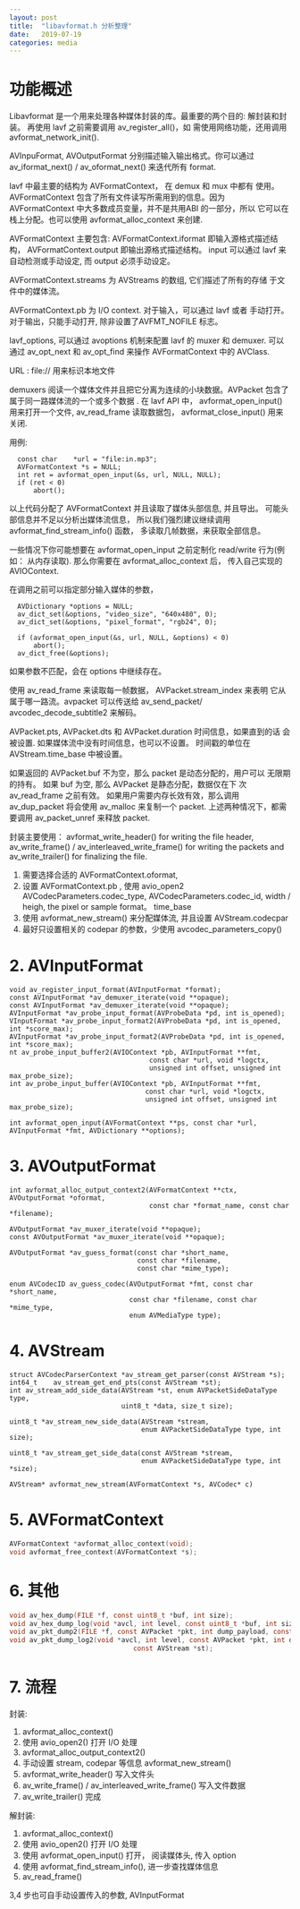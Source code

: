 ```yaml
---
layout: post
title:  "libavformat.h 分析整理"
date:   2019-07-19
categories: media
---
```


# 功能概述 

Libavformat 是一个用来处理各种媒体封装的库。最重要的两个目的:
解封装和封装。 再使用 lavf 之前需要调用 av_register_all()，如
需使用网络功能，还用调用 avformat_network_init().

AVInpuFormat, AVOutputFormat 分别描述输入输出格式。你可以通过
av_iformat_next() / av_oformat_next() 来迭代所有 format.

lavf 中最主要的结构为 AVFormatContext， 在 demux 和 mux 中都有
使用。AVFormatContext 包含了所有文件读写所需用到的信息。因为
AVFormatContext 中大多数成员变量，并不是共用ABI 的一部分，所以
它可以在栈上分配。也可以使用 avformat_alloc_context 来创建.

AVFormatContext 主要包含:
AVFormatContext.iformat 即输入源格式描述结构， AVFormatContext.output
即输出源格式描述结构。 input 可以通过 lavf 来自动检测或手动设定,
而 output 必须手动设定。

AVFormatContext.streams 为 AVStreams 的数组, 它们描述了所有的存储
于文件中的媒体流。

AVFormatContext.pb 为 I/O context. 对于输入，可以通过 lavf 或者
手动打开。 对于输出，只能手动打开, 除非设置了AVFMT_NOFILE 标志。

lavf_options, 可以通过 avoptions 机制来配置 lavf 的 muxer  和 demuxer.
可以通过 av_opt_next 和 av_opt_find 来操作 AVFormatContext 中的 
AVClass.

URL : file:// 用来标识本地文件

demuxers 阅读一个媒体文件并且把它分离为连续的小块数据。AVPacket 包含了
属于同一路媒体流的一个或多个数据 . 在 lavf API 中，
avformat_open_input() 用来打开一个文件, av_read_frame 读取数据包， 
avformat_close_input() 用来关闭.

用例:   
```
  const char    *url = "file:in.mp3";
  AVFormatContext *s = NULL;
  int ret = avformat_open_input(&s, url, NULL, NULL);
  if (ret < 0)
      abort();
```

以上代码分配了 AVFormatContext 并且读取了媒体头部信息, 并且导出。
可能头部信息并不足以分析出媒体流信息， 所以我们强烈建议继续调用 
avformat_find_stream_info() 函数， 多读取几帧数据，来获取全部信息。

一些情况下你可能想要在 avformat_open_input 之前定制化 read/write
行为(例如： 从内存读取). 那么你需要在 avformat_alloc_context 后，
传入自己实现的 AVIOContext.


在调用之前可以指定部分输入媒体的参数，
```
  AVDictionary *options = NULL;
  av_dict_set(&options, "video_size", "640x480", 0);
  av_dict_set(&options, "pixel_format", "rgb24", 0);
 
  if (avformat_open_input(&s, url, NULL, &options) < 0)
      abort();
  av_dict_free(&options);
```
如果参数不匹配，会在 options 中继续存在。

使用 av_read_frame 来读取每一帧数据， AVPacket.stream_index 来表明
它从属于哪一路流。avpacket 可以传送给 av_send_packet/ avcodec_decode_subtitle2 来解码。

AVPacket.pts, AVPacket.dts 和 AVPacket.duration 时间信息，如果直到的话
会被设置. 如果媒体流中没有时间信息，也可以不设置。 时间戳的单位在
AVStream.time_base 中被设置。

如果返回的 AVPacket.buf 不为空，那么 packet 是动态分配的，用户可以
无限期的持有。 如果 buf 为空, 那么 AVPacket 是静态分配，数据仅在下
次 av_read_frame 之前有效。 如果用户需要内存长效有效，那么调用 
av_dup_packet 将会使用 av_malloc 来复制一个 packet.
上述两种情况下，都需要调用 av_packet_unref 来释放 packet.


封装主要使用：
avformat_write_header() for writing the
file header, av_write_frame() / av_interleaved_write_frame() for writing the
packets and av_write_trailer() for finalizing the file.

1. 需要选择合适的 AVFormatContext.oformat, 
2. 设置 AVFormatContext.pb , 使用 avio_open2
    AVCodecParameters.codec_type, AVCodecParameters.codec_id, width / heigh, the pixel or sample format。 time_base
3. 使用 avformat_new_stream() 来分配媒体流, 并且设置 AVStream.codecpar
4. 最好只设置相关的 codepar 的参数，少使用  avcodec_parameters_copy()


# 2. AVInputFormat

```
void av_register_input_format(AVInputFormat *format);
const AVInputFormat *av_demuxer_iterate(void **opaque);
const AVInputFormat *av_demuxer_iterate(void **opaque);
AVInputFormat *av_probe_input_format(AVProbeData *pd, int is_opened);
VInputFormat *av_probe_input_format2(AVProbeData *pd, int is_opened, int *score_max);
AVInputFormat *av_probe_input_format2(AVProbeData *pd, int is_opened, int *score_max);
nt av_probe_input_buffer2(AVIOContext *pb, AVInputFormat **fmt,
                                   const char *url, void *logctx,
                                   unsigned int offset, unsigned int max_probe_size);
int av_probe_input_buffer(AVIOContext *pb, AVInputFormat **fmt,
                                  const char *url, void *logctx,
                                  unsigned int offset, unsigned int max_probe_size);

int avformat_open_input(AVFormatContext **ps, const char *url, AVInputFormat *fmt, AVDictionary **options);
```

# 3. AVOutputFormat

```
int avformat_alloc_output_context2(AVFormatContext **ctx, AVOutputFormat *oformat,
                                   const char *format_name, const char *filename);

AVOutputFormat *av_muxer_iterate(void **opaque);
const AVOutputFormat *av_muxer_iterate(void **opaque);

AVOutputFormat *av_guess_format(const char *short_name,
                                const char *filename,
                                const char *mime_type);

enum AVCodecID av_guess_codec(AVOutputFormat *fmt, const char *short_name,
                              const char *filename, const char *mime_type,
                              enum AVMediaType type);
```
# 4. AVStream

```
struct AVCodecParserContext *av_stream_get_parser(const AVStream *s);
int64_t    av_stream_get_end_pts(const AVStream *st);
int av_stream_add_side_data(AVStream *st, enum AVPacketSideDataType type,
                            uint8_t *data, size_t size);

uint8_t *av_stream_new_side_data(AVStream *stream,
                                 enum AVPacketSideDataType type, int size);

uint8_t *av_stream_get_side_data(const AVStream *stream,
                                 enum AVPacketSideDataType type, int *size);

AVStream* avformat_new_stream(AVFormatContext *s, AVCodec* c)

```

# 5. AVFormatContext

```c
AVFormatContext *avformat_alloc_context(void);
void avformat_free_context(AVFormatContext *s);
```

# 6. 其他

```c
void av_hex_dump(FILE *f, const uint8_t *buf, int size);
void av_hex_dump_log(void *avcl, int level, const uint8_t *buf, int size);
void av_pkt_dump2(FILE *f, const AVPacket *pkt, int dump_payload, const AVStream *st);
void av_pkt_dump_log2(void *avcl, int level, const AVPacket *pkt, int dump_payload,
                               const AVStream *st);
```

# 7. 流程

封装:
1. avformat_alloc_context()    
2. 使用 avio_open2() 打开 I/O 处理    
3. avformat_alloc_output_context2()    
4. 手动设置 stream, codepar 等信息 avformat_new_stream()    
5. avformat_write_header() 写入文件头    
6. av_write_frame() / av_interleaved_write_frame()  写入文件数据    
7. av_write_trailer() 完成    


解封装:
1. avformat_alloc_context()    
2. 使用 avio_open2() 打开 I/O 处理    
3. 使用 avformat_open_input() 打开， 阅读媒体头, 传入 option    
4. 使用 avformat_find_stream_info(), 进一步查找媒体信息    
5. av_read_frame()    
    
3,4 步也可自手动设置传入的参数, AVInputFormat
